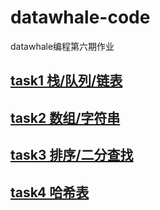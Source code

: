 # datawhale-code
datawhale编程第六期作业
## [task1 栈/队列/链表](https://github.com/ddu365/datawhale-code/blob/master/task1/desc.md) 
## [task2 数组/字符串](https://github.com/ddu365/datawhale-code/tree/master/task2/desc.md)
## [task3 排序/二分查找](https://github.com/ddu365/datawhale-code/tree/master/task3/desc.md)
## [task4 哈希表](https://github.com/ddu365/datawhale-code/tree/master/task4/desc.md)
